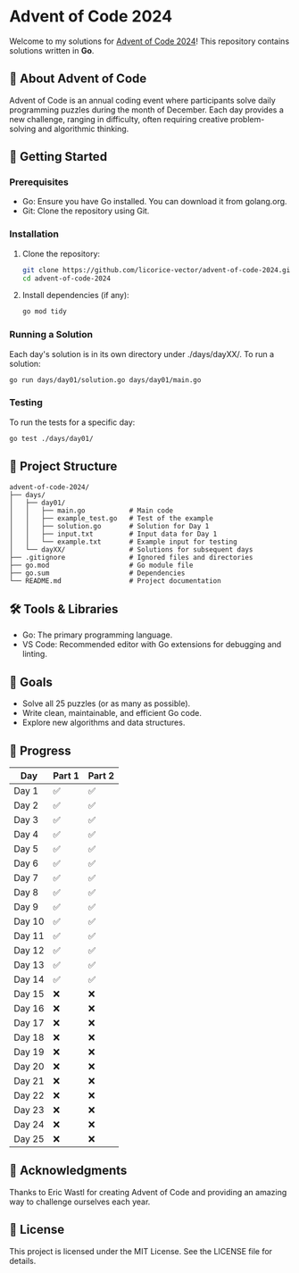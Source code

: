 # Advent of Code 2024

Welcome to my solutions for [Advent of Code 2024](https://adventofcode.com/2024)! This repository contains solutions written in **Go**.

## 🎄 About Advent of Code
Advent of Code is an annual coding event where participants solve daily programming puzzles during the month of December. Each day provides a new challenge, ranging in difficulty, often requiring creative problem-solving and algorithmic thinking.

## 🚀 Getting Started

### Prerequisites
- Go: Ensure you have Go installed. You can download it from golang.org.
- Git: Clone the repository using Git.

### Installation
1. Clone the repository:
   ```bash
   git clone https://github.com/licorice-vector/advent-of-code-2024.git
   cd advent-of-code-2024
   ```

2. Install dependencies (if any):
   ```bash
   go mod tidy
   ```

### Running a Solution
Each day's solution is in its own directory under ./days/dayXX/. To run a solution:
   ```bash
   go run days/day01/solution.go days/day01/main.go
   ```

### Testing
To run the tests for a specific day:
   ```bash
   go test ./days/day01/
   ```

## 📂 Project Structure
```
advent-of-code-2024/
├── days/
│   ├── day01/
│   │   ├── main.go           # Main code
│   │   ├── example_test.go   # Test of the example
│   │   ├── solution.go       # Solution for Day 1
│   │   ├── input.txt         # Input data for Day 1
│   │   └── example.txt       # Example input for testing
│   └── dayXX/                # Solutions for subsequent days
├── .gitignore                # Ignored files and directories
├── go.mod                    # Go module file
├── go.sum                    # Dependencies
└── README.md                 # Project documentation
```

## 🛠 Tools & Libraries
- Go: The primary programming language.
- VS Code: Recommended editor with Go extensions for debugging and linting.

## 🎯 Goals
- Solve all 25 puzzles (or as many as possible).
- Write clean, maintainable, and efficient Go code.
- Explore new algorithms and data structures.

## 📅 Progress
| Day   | Part 1 | Part 2 |
|-------|--------|--------|
| Day 1 | ✅     | ✅     |
| Day 2 | ✅     | ✅     |
| Day 3 | ✅     | ✅     |
| Day 4 | ✅     | ✅     |
| Day 5 | ✅     | ✅     |
| Day 6 | ✅     | ✅     |
| Day 7 | ✅     | ✅     |
| Day 8 | ✅     | ✅     |
| Day 9 | ✅     | ✅     |
| Day 10| ✅     | ✅     |
| Day 11| ✅     | ✅     |
| Day 12| ✅     | ✅     |
| Day 13| ✅     | ✅     |
| Day 14| ✅     | ✅     |
| Day 15| ❌     | ❌     |
| Day 16| ❌     | ❌     |
| Day 17| ❌     | ❌     |
| Day 18| ❌     | ❌     |
| Day 19| ❌     | ❌     |
| Day 20| ❌     | ❌     |
| Day 21| ❌     | ❌     |
| Day 22| ❌     | ❌     |
| Day 23| ❌     | ❌     |
| Day 24| ❌     | ❌     |
| Day 25| ❌     | ❌     |

## 🌟 Acknowledgments
Thanks to Eric Wastl for creating Advent of Code and providing an amazing way to challenge ourselves each year.

## 📜 License
This project is licensed under the MIT License. See the LICENSE file for details.
